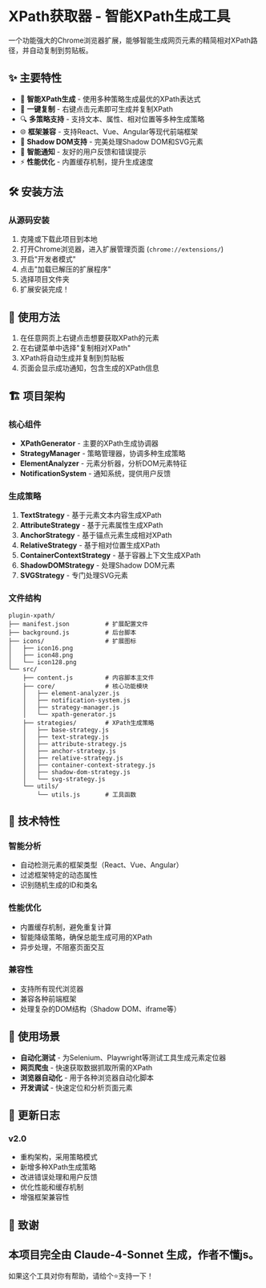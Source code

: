 # XPath获取器 - 智能XPath生成工具

一个功能强大的Chrome浏览器扩展，能够智能生成网页元素的精简相对XPath路径，并自动复制到剪贴板。

## ✨ 主要特性

- 🎯 **智能XPath生成** - 使用多种策略生成最优的XPath表达式
- 🚀 **一键复制** - 右键点击元素即可生成并复制XPath
- 🔍 **多策略支持** - 支持文本、属性、相对位置等多种生成策略
- 🌐 **框架兼容** - 支持React、Vue、Angular等现代前端框架
- 🎨 **Shadow DOM支持** - 完美处理Shadow DOM和SVG元素
- 📱 **智能通知** - 友好的用户反馈和错误提示
- ⚡ **性能优化** - 内置缓存机制，提升生成速度

## 🛠️ 安装方法

### 从源码安装

1. 克隆或下载此项目到本地
2. 打开Chrome浏览器，进入扩展管理页面 (`chrome://extensions/`)
3. 开启"开发者模式"
4. 点击"加载已解压的扩展程序"
5. 选择项目文件夹
6. 扩展安装完成！

## 🚀 使用方法

1. 在任意网页上右键点击想要获取XPath的元素
2. 在右键菜单中选择"复制相对XPath"
3. XPath将自动生成并复制到剪贴板
4. 页面会显示成功通知，包含生成的XPath信息

## 🏗️ 项目架构

### 核心组件

- **XPathGenerator** - 主要的XPath生成协调器
- **StrategyManager** - 策略管理器，协调多种生成策略
- **ElementAnalyzer** - 元素分析器，分析DOM元素特征
- **NotificationSystem** - 通知系统，提供用户反馈

### 生成策略

1. **TextStrategy** - 基于元素文本内容生成XPath
2. **AttributeStrategy** - 基于元素属性生成XPath
3. **AnchorStrategy** - 基于锚点元素生成相对XPath
4. **RelativeStrategy** - 基于相对位置生成XPath
5. **ContainerContextStrategy** - 基于容器上下文生成XPath
6. **ShadowDOMStrategy** - 处理Shadow DOM元素
7. **SVGStrategy** - 专门处理SVG元素

### 文件结构

```
plugin-xpath/
├── manifest.json          # 扩展配置文件
├── background.js          # 后台脚本
├── icons/                 # 扩展图标
│   ├── icon16.png
│   ├── icon48.png
│   └── icon128.png
└── src/
    ├── content.js         # 内容脚本主文件
    ├── core/              # 核心功能模块
    │   ├── element-analyzer.js
    │   ├── notification-system.js
    │   ├── strategy-manager.js
    │   └── xpath-generator.js
    ├── strategies/        # XPath生成策略
    │   ├── base-strategy.js
    │   ├── text-strategy.js
    │   ├── attribute-strategy.js
    │   ├── anchor-strategy.js
    │   ├── relative-strategy.js
    │   ├── container-context-strategy.js
    │   ├── shadow-dom-strategy.js
    │   └── svg-strategy.js
    └── utils/
        └── utils.js       # 工具函数
```

## 🔧 技术特性

### 智能分析
- 自动检测元素的框架类型（React、Vue、Angular）
- 过滤框架特定的动态属性
- 识别随机生成的ID和类名

### 性能优化
- 内置缓存机制，避免重复计算
- 智能降级策略，确保总能生成可用的XPath
- 异步处理，不阻塞页面交互

### 兼容性
- 支持所有现代浏览器
- 兼容各种前端框架
- 处理复杂的DOM结构（Shadow DOM、iframe等）

## 🎯 使用场景

- **自动化测试** - 为Selenium、Playwright等测试工具生成元素定位器
- **网页爬虫** - 快速获取数据抓取所需的XPath
- **浏览器自动化** - 用于各种浏览器自动化脚本
- **开发调试** - 快速定位和分析页面元素


## 📝 更新日志

### v2.0
- 重构架构，采用策略模式
- 新增多种XPath生成策略
- 改进错误处理和用户反馈
- 优化性能和缓存机制
- 增强框架兼容性



## 🙏 致谢

本项目完全由 Claude-4-Sonnet 生成，作者不懂js。
---
如果这个工具对你有帮助，请给个⭐️支持一下！
        